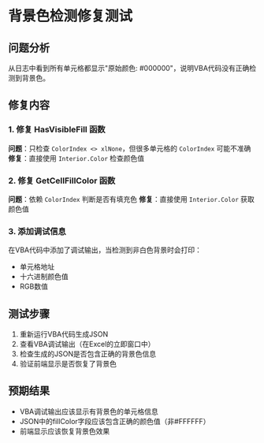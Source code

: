 # 背景色检测修复测试

## 问题分析
从日志中看到所有单元格都显示"原始颜色: #000000"，说明VBA代码没有正确检测到背景色。

## 修复内容

### 1. 修复 HasVisibleFill 函数
**问题**：只检查 `ColorIndex <> xlNone`，但很多单元格的 `ColorIndex` 可能不准确
**修复**：直接使用 `Interior.Color` 检查颜色值

### 2. 修复 GetCellFillColor 函数  
**问题**：依赖 `ColorIndex` 判断是否有填充色
**修复**：直接使用 `Interior.Color` 获取颜色值

### 3. 添加调试信息
在VBA代码中添加了调试输出，当检测到非白色背景时会打印：
- 单元格地址
- 十六进制颜色值
- RGB数值

## 测试步骤
1. 重新运行VBA代码生成JSON
2. 查看VBA调试输出（在Excel的立即窗口中）
3. 检查生成的JSON是否包含正确的背景色信息
4. 验证前端显示是否恢复了背景色

## 预期结果
- VBA调试输出应该显示有背景色的单元格信息
- JSON中的fillColor字段应该包含正确的颜色值（非#FFFFFF）
- 前端显示应该恢复背景色效果
